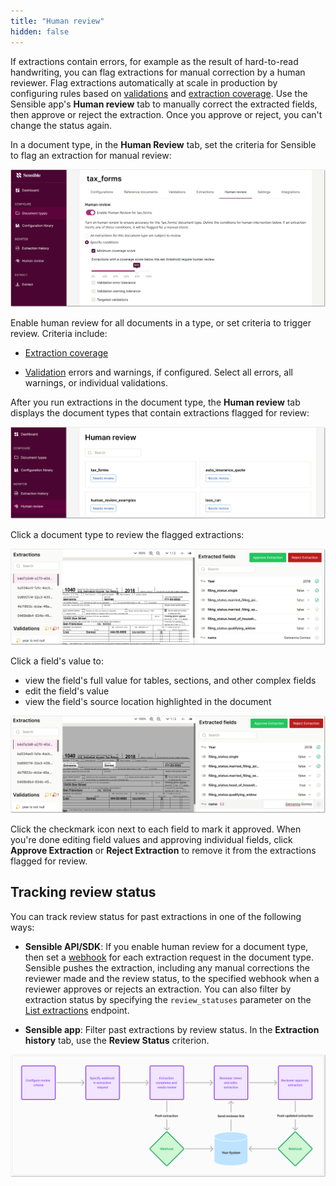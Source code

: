 ```yaml
---
title: "Human review"
hidden: false
---
```


If extractions contain errors, for example as the result of hard-to-read handwriting, you can flag extractions for manual correction by a human reviewer. Flag extractions automatically at scale in production by configuring rules based on [validations](doc:validate-extractions) and [extraction coverage](doc:coverage). Use the Sensible app's **Human review** tab to manually correct the extracted fields, then approve or reject the extraction. Once you approve or reject, you can't change the status again.

In a document type, in the **Human Review** tab, set the criteria for Sensible to flag an extraction for manual review:

![Click to enlarge](https://raw.githubusercontent.com/sensible-hq/sensible-docs/main/readme-sync/assets/v0/images/final/human_review_1.png) 

Enable human review for all documents in a type, or set criteria to trigger review. Criteria include:

- [Extraction coverage](doc:coverage)

- [Validation](doc:validate-extractions) errors and warnings, if configured. Select all errors, all warnings, or individual validations. 

  

After you run extractions in the document type, the **Human review** tab displays the document types that contain extractions flagged for review:

![Click to enlarge](https://raw.githubusercontent.com/sensible-hq/sensible-docs/main/readme-sync/assets/v0/images/final/human_review_2.png) 


Click a document type to review the flagged extractions:

![Click to enlarge](https://raw.githubusercontent.com/sensible-hq/sensible-docs/main/readme-sync/assets/v0/images/final/human_review_3.png) 

Click a field's value to:

- view the field's full value for tables, sections, and other complex fields
- edit the field's value
- view the field's source location highlighted in the document

![Click to enlarge](https://raw.githubusercontent.com/sensible-hq/sensible-docs/main/readme-sync/assets/v0/images/final/human_review_4.png)

Click the checkmark icon next to each field to mark it approved. When you're done editing field values and approving individual fields, click **Approve Extraction** or **Reject Extraction** to remove it from the extractions flagged for review.

## Tracking review status

You can track review status for past extractions in one of the following ways:

- **Sensible API/SDK**: If you enable human review for a document type, then set a [webhook](doc:api-tutorial-webhook) for each extraction request in the document type. Sensible pushes the extraction, including any manual corrections the reviewer made and the review status, to the specified webhook when a reviewer approves or rejects an extraction.  You can also filter by extraction status by specifying the `review_statuses` parameter on the [List extractions](reference:list-extractions) endpoint.

- **Sensible app**: Filter past extractions by review status. In the **Extraction history** tab, use the **Review Status** criterion.

![Click to enlarge](https://raw.githubusercontent.com/sensible-hq/sensible-docs/main/readme-sync/assets/v0/images/final/human_review_5.png)